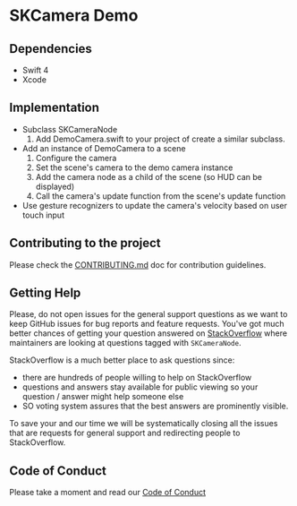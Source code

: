 # SKCamera Demo 

## Dependencies
* Swift 4
* Xcode

## Implementation

* Subclass SKCameraNode  
    1. Add DemoCamera.swift to your project of create a similar subclass.   
* Add an instance of DemoCamera to a scene
    1. Configure the camera
    2. Set the scene's camera to the demo camera instance
    3. Add the camera node as a child of the scene (so HUD can be displayed)
    4. Call the camera's update function from the scene's update function
* Use gesture recognizers to update the camera's velocity based on user touch input

## Contributing to the project

Please check the [CONTRIBUTING.md](CONTRIBUTING.md) doc for contribution guidelines.

## Getting Help

Please, do not open issues for the general support questions as we want to keep GitHub issues for bug reports and feature requests. You've got much better chances of getting your question answered on [StackOverflow](http://stackoverflow.com/questions/tagged/SKCameraNode) where maintainers are looking at questions tagged with `SKCameraNode`.

StackOverflow is a much better place to ask questions since:
* there are hundreds of people willing to help on StackOverflow
* questions and answers stay available for public viewing so your question / answer might help someone else
* SO voting system assures that the best answers are prominently visible.

To save your and our time we will be systematically closing all the issues that are requests for general support and redirecting people to StackOverflow.

## Code of Conduct

Please take a moment and read our [Code of Conduct](CODE_OF_CONDUCT.md)